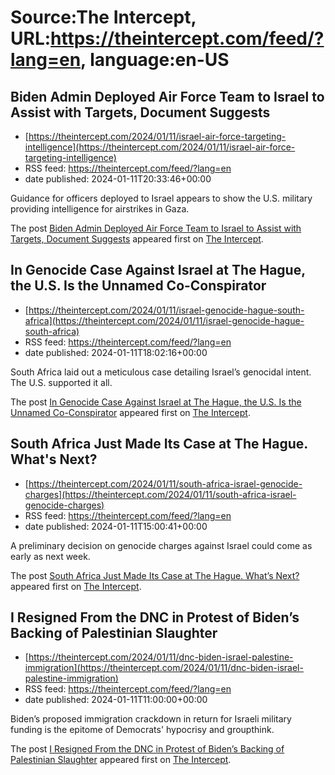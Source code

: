 # Source:The Intercept, URL:https://theintercept.com/feed/?lang=en, language:en-US

## Biden Admin Deployed Air Force Team to Israel to Assist with Targets, Document Suggests
 - [https://theintercept.com/2024/01/11/israel-air-force-targeting-intelligence](https://theintercept.com/2024/01/11/israel-air-force-targeting-intelligence)
 - RSS feed: https://theintercept.com/feed/?lang=en
 - date published: 2024-01-11T20:33:46+00:00

<p>Guidance for officers deployed to Israel appears to show the U.S. military providing intelligence for airstrikes in Gaza.</p>
<p>The post <a href="https://theintercept.com/2024/01/11/israel-air-force-targeting-intelligence/">Biden Admin Deployed Air Force Team to Israel to Assist with Targets, Document Suggests</a> appeared first on <a href="https://theintercept.com">The Intercept</a>.</p>

## In Genocide Case Against Israel at The Hague, the U.S. Is the Unnamed Co-Conspirator
 - [https://theintercept.com/2024/01/11/israel-genocide-hague-south-africa](https://theintercept.com/2024/01/11/israel-genocide-hague-south-africa)
 - RSS feed: https://theintercept.com/feed/?lang=en
 - date published: 2024-01-11T18:02:16+00:00

<p>South Africa laid out a meticulous case detailing Israel’s genocidal intent. The U.S. supported it all.</p>
<p>The post <a href="https://theintercept.com/2024/01/11/israel-genocide-hague-south-africa/">In Genocide Case Against Israel at The Hague, the U.S. Is the Unnamed Co-Conspirator</a> appeared first on <a href="https://theintercept.com">The Intercept</a>.</p>

## South Africa Just Made Its Case at The Hague. What's Next?
 - [https://theintercept.com/2024/01/11/south-africa-israel-genocide-charges](https://theintercept.com/2024/01/11/south-africa-israel-genocide-charges)
 - RSS feed: https://theintercept.com/feed/?lang=en
 - date published: 2024-01-11T15:00:41+00:00

<p>A preliminary decision on genocide charges against Israel could come as early as next week.</p>
<p>The post <a href="https://theintercept.com/2024/01/11/south-africa-israel-genocide-charges/">South Africa Just Made Its Case at The Hague. What&#8217;s Next?</a> appeared first on <a href="https://theintercept.com">The Intercept</a>.</p>

## I Resigned From the DNC in Protest of Biden’s Backing of Palestinian Slaughter
 - [https://theintercept.com/2024/01/11/dnc-biden-israel-palestine-immigration](https://theintercept.com/2024/01/11/dnc-biden-israel-palestine-immigration)
 - RSS feed: https://theintercept.com/feed/?lang=en
 - date published: 2024-01-11T11:00:00+00:00

<p>Biden’s proposed immigration crackdown in return for Israeli military funding is the epitome of Democrats' hypocrisy and groupthink. </p>
<p>The post <a href="https://theintercept.com/2024/01/11/dnc-biden-israel-palestine-immigration/">I Resigned From the DNC in Protest of Biden’s Backing of Palestinian Slaughter</a> appeared first on <a href="https://theintercept.com">The Intercept</a>.</p>

